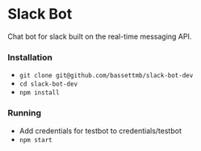 # Slack Bot

Chat bot for slack built on the real-time messaging API.

### Installation

* `git clone git@github.com/bassettmb/slack-bot-dev`
* `cd slack-bot-dev`
* `npm install`

### Running

* Add credentials for testbot to credentials/testbot
* `npm start`

